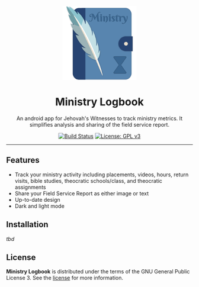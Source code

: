 <div align="center">
  <img width="200" src="resources/logo.png" alt="MinistryLogbook Logo">
  <h1>Ministry Logbook</h1>
  <p>An android app for Jehovah's Witnesses to track ministry metrics. It simplifies analysis and sharing of the field service report.</p>

[![Build Status](https://github.com/danieldaeschle/MinistryLogbook/workflows/Build/badge.svg)](https://github.com/danieldaeschle/MinistryLogbook/actions/workflows/test.yml)
[![License: GPL v3](https://img.shields.io/badge/License-GPLv3-blue.svg)](https://www.gnu.org/licenses/gpl-3.0)

</div>

---

## Features

- Track your ministry activity including placements, videos, hours, return visits, bible studies,
  theocratic schools/class, and theocratic assignments
- Share your Field Service Report as either image or text
- Up-to-date design
- Dark and light mode

## Installation

_tbd_

## License

**Ministry Logbook** is distributed under the terms of the GNU General Public License 3. See
the [license](LICENSE) for more information.
